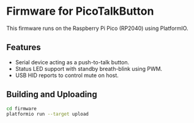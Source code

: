 # Firmware for PicoTalkButton

This firmware runs on the Raspberry Pi Pico (RP2040) using PlatformIO.

## Features

- Serial device acting as a push-to-talk button.
- Status LED support with standby breath-blink using PWM.
- USB HID reports to control mute on host.

## Building and Uploading

```bash
cd firmware
platformio run --target upload

